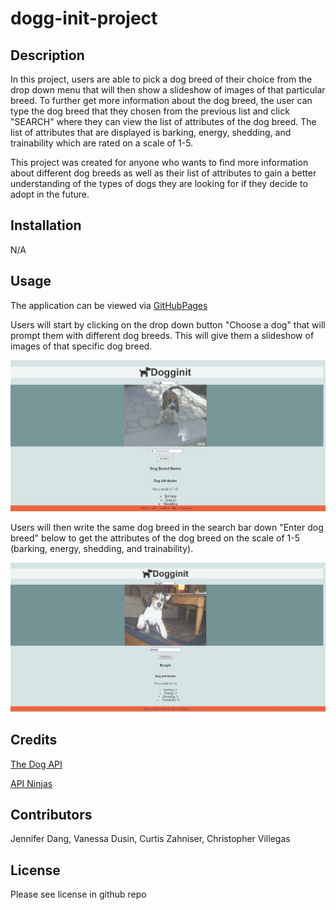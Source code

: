 # dogg-init-project

## Description

In this project, users are able to pick a dog breed of their choice from the drop down menu that will then show a slideshow of images of that particular breed. To further get more information about the dog breed, the user can type the dog breed that they chosen from the previous list and click "SEARCH" where they can view the list of attributes of the dog breed. The list of attributes that are displayed is barking, energy, shedding, and trainability which are rated on a scale of 1-5. 

This project was created for anyone who wants to find more information about different dog breeds as well as their list of attributes to gain a better understanding of the types of dogs they are looking for if they decide to adopt in the future. 

## Installation

N/A

## Usage

The application can be viewed via [GitHubPages](https://github.com/jxdang1/dogg-init-project)

Users will start by clicking on the drop down button "Choose a dog" that will prompt them with different dog breeds. This will give them a slideshow of images of that specific dog breed. 

![Screenshot of drop down with dog images](./assets/dog-drop-down-ss.jpg)

Users will then write the same dog breed in the search bar down "Enter dog breed" below to get the attributes of the dog breed on the scale of 1-5 (barking, energy, shedding, and trainability).

![Screenshot of the search bar with dog attributes](./assets/dog-searchbar-ss.jpg)

## Credits

[The Dog API](https://dog.ceo/dog-api/)

[API Ninjas](https://api-ninjas.com/api/dogs)


## Contributors

Jennifer Dang, Vanessa Dusin, Curtis Zahniser, Christopher Villegas

## License

Please see license in github repo

